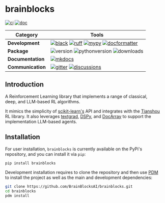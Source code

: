 [black badge]: <https://img.shields.io/badge/%20style-black-000000.svg>
[black]: <https://github.com/psf/black>
[docformatter badge]: <https://img.shields.io/badge/%20formatter-docformatter-fedcba.svg>
[docformatter]: <https://github.com/PyCQA/docformatter>
[ruff badge]: <https://img.shields.io/endpoint?url=https://raw.githubusercontent.com/charliermarsh/ruff/main/assets/badge/v1.json>
[ruff]: <https://github.com/charliermarsh/ruff>
[mypy badge]: <http://www.mypy-lang.org/static/mypy_badge.svg>
[mypy]: <http://mypy-lang.org>
[mkdocs badge]: <https://img.shields.io/badge/docs-mkdocs%20material-blue.svg?style=flat>
[mkdocs]: <https://squidfunk.github.io/mkdocs-material>
[version badge]: <https://img.shields.io/pypi/v/brainblocks.svg>
[pythonversion badge]: <https://img.shields.io/pypi/pyversions/brainblocks.svg>
[downloads badge]: <https://img.shields.io/pypi/dd/brainblocks>
[gitter]: <https://gitter.im/brainblocks/community>
[gitter badge]: <https://badges.gitter.im/join%20chat.svg>
[discussions]: <https://github.com/BrainBlocksAI/brainblocks/discussions>
[discussions badge]: <https://img.shields.io/github/discussions/BrainBlocksAI/brainblocks>
[ci]: <https://github.com/BrainBlocksAI/brainblocks/actions?query=workflow>
[ci badge]: <https://github.com/BrainBlocksAI/brainblocks/actions/workflows/ci.yml/badge.svg?branch=main>
[doc]: <https://github.com/BrainBlocksAI/brainblocks/actions?query=workflow>
[doc badge]: <https://github.com/BrainBlocksAI/brainblocks/actions/workflows/doc.yml/badge.svg?branch=main>

# brainblocks

[![ci][ci badge]][ci] [![doc][doc badge]][doc]

| Category          | Tools    |
| ------------------| -------- |
| **Development**   | [![black][black badge]][black] [![ruff][ruff badge]][ruff] [![mypy][mypy badge]][mypy] [![docformatter][docformatter badge]][docformatter] |
| **Package**       | ![version][version badge] ![pythonversion][pythonversion badge] ![downloads][downloads badge] |
| **Documentation** | [![mkdocs][mkdocs badge]][mkdocs]|
| **Communication** | [![gitter][gitter badge]][gitter] [![discussions][discussions badge]][discussions] |

## Introduction

A Reinforcement Learning library that implements a range of classical, deep, and LLM-based RL algorithms. 

It mimics the simplicity of [scikit-learn's](https://scikit-learn.org/) API and integrates with the
[Tianshou](https://tianshou.org/en/stable/) RL library. It also leverages
[textgrad](https://github.com/huggingface/textgrad), [DSPy](https://github.com/darkprinx/dspy), and
[DocArray](https://github.com/docarray/docarray) to support the implementation LLM-based agents.

## Installation

For user installation, `brainblocks` is currently available on the PyPi's repository, and you can
install it via `pip`:

```bash
pip install brainblocks
```

Development installation requires to clone the repository and then use [PDM](https://github.com/pdm-project/pdm) to install the
project as well as the main and development dependencies:

```bash
git clone https://github.com/BrainBlocksAI/brainblocks.git
cd brainblocks
pdm install
```
